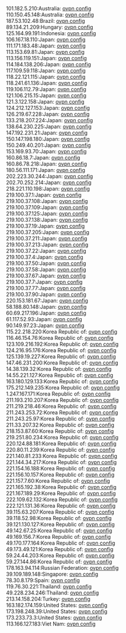 101.182.5.210:Australia: [ovpn config](vpn/101_182_5_210.ovpn)  
110.150.45.148:Australia: [ovpn config](vpn/110_150_45_148.ovpn)  
187.53.102.48:Brazil: [ovpn config](vpn/187_53_102_48.ovpn)  
89.134.21.209:Hungary: [ovpn config](vpn/89_134_21_209.ovpn)  
125.164.99.191:Indonesia: [ovpn config](vpn/125_164_99_191.ovpn)  
106.167.18.110:Japan: [ovpn config](vpn/106_167_18_110.ovpn)  
111.171.183.48:Japan: [ovpn config](vpn/111_171_183_48.ovpn)  
113.153.69.81:Japan: [ovpn config](vpn/113_153_69_81.ovpn)  
113.156.119.151:Japan: [ovpn config](vpn/113_156_119_151.ovpn)  
114.184.138.206:Japan: [ovpn config](vpn/114_184_138_206.ovpn)  
117.109.59.118:Japan: [ovpn config](vpn/117_109_59_118.ovpn)  
118.22.121.115:Japan: [ovpn config](vpn/118_22_121_115.ovpn)  
118.241.61.136:Japan: [ovpn config](vpn/118_241_61_136.ovpn)  
119.106.112.79:Japan: [ovpn config](vpn/119_106_112_79.ovpn)  
121.106.215.15:Japan: [ovpn config](vpn/121_106_215_15.ovpn)  
121.3.122.158:Japan: [ovpn config](vpn/121_3_122_158.ovpn)  
124.212.127.153:Japan: [ovpn config](vpn/124_212_127_153.ovpn)  
126.219.67.228:Japan: [ovpn config](vpn/126_219_67_228.ovpn)  
133.218.207.224:Japan: [ovpn config](vpn/133_218_207_224.ovpn)  
138.64.230.225:Japan: [ovpn config](vpn/138_64_230_225.ovpn)  
147.192.231.21:Japan: [ovpn config](vpn/147_192_231_21.ovpn)  
150.147.198.180:Japan: [ovpn config](vpn/150_147_198_180.ovpn)  
150.249.40.201:Japan: [ovpn config](vpn/150_249_40_201.ovpn)  
153.169.93.70:Japan: [ovpn config](vpn/153_169_93_70.ovpn)  
160.86.18.7:Japan: [ovpn config](vpn/160_86_18_7.ovpn)  
160.86.78.218:Japan: [ovpn config](vpn/160_86_78_218.ovpn)  
180.56.111.171:Japan: [ovpn config](vpn/180_56_111_171.ovpn)  
202.223.30.244:Japan: [ovpn config](vpn/202_223_30_244.ovpn)  
202.70.252.214:Japan: [ovpn config](vpn/202_70_252_214.ovpn)  
218.221.110.198:Japan: [ovpn config](vpn/218_221_110_198.ovpn)  
219.100.37.1:Japan: [ovpn config](vpn/219_100_37_1.ovpn)  
219.100.37.108:Japan: [ovpn config](vpn/219_100_37_108.ovpn)  
219.100.37.109:Japan: [ovpn config](vpn/219_100_37_109.ovpn)  
219.100.37.125:Japan: [ovpn config](vpn/219_100_37_125.ovpn)  
219.100.37.138:Japan: [ovpn config](vpn/219_100_37_138.ovpn)  
219.100.37.19:Japan: [ovpn config](vpn/219_100_37_19.ovpn)  
219.100.37.205:Japan: [ovpn config](vpn/219_100_37_205.ovpn)  
219.100.37.211:Japan: [ovpn config](vpn/219_100_37_211.ovpn)  
219.100.37.213:Japan: [ovpn config](vpn/219_100_37_213.ovpn)  
219.100.37.22:Japan: [ovpn config](vpn/219_100_37_22.ovpn)  
219.100.37.4:Japan: [ovpn config](vpn/219_100_37_4.ovpn)  
219.100.37.50:Japan: [ovpn config](vpn/219_100_37_50.ovpn)  
219.100.37.58:Japan: [ovpn config](vpn/219_100_37_58.ovpn)  
219.100.37.67:Japan: [ovpn config](vpn/219_100_37_67.ovpn)  
219.100.37.7:Japan: [ovpn config](vpn/219_100_37_7.ovpn)  
219.100.37.77:Japan: [ovpn config](vpn/219_100_37_77.ovpn)  
219.100.37.90:Japan: [ovpn config](vpn/219_100_37_90.ovpn)  
220.153.181.67:Japan: [ovpn config](vpn/220_153_181_67.ovpn)  
58.188.80.148:Japan: [ovpn config](vpn/58_188_80_148.ovpn)  
60.69.217.196:Japan: [ovpn config](vpn/60_69_217_196.ovpn)  
61.117.52.93:Japan: [ovpn config](vpn/61_117_52_93.ovpn)  
90.149.97.23:Japan: [ovpn config](vpn/90_149_97_23.ovpn)  
115.22.218.220:Korea Republic of: [ovpn config](vpn/115_22_218_220.ovpn)  
116.46.154.76:Korea Republic of: [ovpn config](vpn/116_46_154_76.ovpn)  
123.109.216.192:Korea Republic of: [ovpn config](vpn/123_109_216_192.ovpn)  
124.216.95.176:Korea Republic of: [ovpn config](vpn/124_216_95_176.ovpn)  
125.139.19.227:Korea Republic of: [ovpn config](vpn/125_139_19_227.ovpn)  
147.46.231.200:Korea Republic of: [ovpn config](vpn/147_46_231_200.ovpn)  
14.38.139.32:Korea Republic of: [ovpn config](vpn/14_38_139_32.ovpn)  
14.55.221.127:Korea Republic of: [ovpn config](vpn/14_55_221_127.ovpn)  
163.180.129.133:Korea Republic of: [ovpn config](vpn/163_180_129_133.ovpn)  
175.212.149.235:Korea Republic of: [ovpn config](vpn/175_212_149_235.ovpn)  
1.247.167.171:Korea Republic of: [ovpn config](vpn/1_247_167_171.ovpn)  
211.193.210.207:Korea Republic of: [ovpn config](vpn/211_193_210_207.ovpn)  
211.219.218.46:Korea Republic of: [ovpn config](vpn/211_219_218_46.ovpn)  
211.243.253.72:Korea Republic of: [ovpn config](vpn/211_243_253_72.ovpn)  
211.243.25.97:Korea Republic of: [ovpn config](vpn/211_243_25_97.ovpn)  
211.33.207.32:Korea Republic of: [ovpn config](vpn/211_33_207_32.ovpn)  
218.153.87.60:Korea Republic of: [ovpn config](vpn/218_153_87_60.ovpn)  
219.251.80.234:Korea Republic of: [ovpn config](vpn/219_251_80_234.ovpn)  
220.124.88.181:Korea Republic of: [ovpn config](vpn/220_124_88_181.ovpn)  
220.80.11.239:Korea Republic of: [ovpn config](vpn/220_80_11_239.ovpn)  
221.140.81.233:Korea Republic of: [ovpn config](vpn/221_140_81_233.ovpn)  
221.144.34.217:Korea Republic of: [ovpn config](vpn/221_144_34_217.ovpn)  
221.154.16.188:Korea Republic of: [ovpn config](vpn/221_154_16_188.ovpn)  
221.156.10.157:Korea Republic of: [ovpn config](vpn/221_156_10_157.ovpn)  
221.157.7.60:Korea Republic of: [ovpn config](vpn/221_157_7_60.ovpn)  
221.165.192.38:Korea Republic of: [ovpn config](vpn/221_165_192_38.ovpn)  
221.167.189.29:Korea Republic of: [ovpn config](vpn/221_167_189_29.ovpn)  
222.109.62.132:Korea Republic of: [ovpn config](vpn/222_109_62_132.ovpn)  
222.121.131.36:Korea Republic of: [ovpn config](vpn/222_121_131_36.ovpn)  
39.115.63.207:Korea Republic of: [ovpn config](vpn/39_115_63_207.ovpn)  
39.118.52.98:Korea Republic of: [ovpn config](vpn/39_118_52_98.ovpn)  
39.121.130.127:Korea Republic of: [ovpn config](vpn/39_121_130_127.ovpn)  
49.142.67.25:Korea Republic of: [ovpn config](vpn/49_142_67_25.ovpn)  
49.169.156.7:Korea Republic of: [ovpn config](vpn/49_169_156_7.ovpn)  
49.170.177.164:Korea Republic of: [ovpn config](vpn/49_170_177_164.ovpn)  
49.173.49.121:Korea Republic of: [ovpn config](vpn/49_173_49_121.ovpn)  
59.24.44.203:Korea Republic of: [ovpn config](vpn/59_24_44_203.ovpn)  
59.27.144.86:Korea Republic of: [ovpn config](vpn/59_27_144_86.ovpn)  
178.163.94.114:Russian Federation: [ovpn config](vpn/178_163_94_114.ovpn)  
39.109.189.148:Singapore: [ovpn config](vpn/39_109_189_148.ovpn)  
78.30.8.179:Spain: [ovpn config](vpn/78_30_8_179.ovpn)  
119.76.30.221:Thailand: [ovpn config](vpn/119_76_30_221.ovpn)  
49.228.234.246:Thailand: [ovpn config](vpn/49_228_234_246.ovpn)  
213.14.158.204:Turkey: [ovpn config](vpn/213_14_158_204.ovpn)  
163.182.174.159:United States: [ovpn config](vpn/163_182_174_159.ovpn)  
173.198.248.39:United States: [ovpn config](vpn/173_198_248_39.ovpn)  
173.233.73.3:United States: [ovpn config](vpn/173_233_73_3.ovpn)  
113.166.127.183:Viet Nam: [ovpn config](vpn/113_166_127_183.ovpn)  
